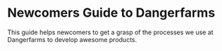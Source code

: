 # Newcomers Guide to Dangerfarms
This guide helps newcomers to get a grasp of the processes we use at Dangerfarms to develop awesome products.

